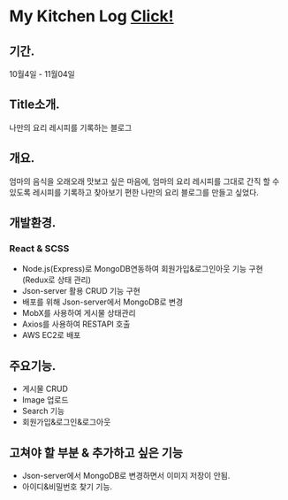 ﻿# My Kitchen Log [Click!](http://3.88.0.222:3000/)
 
 ## 기간.
 10월4일 - 11월04일

 ## Title소개.
나만의 요리 레시피를 기록하는 블로그

## 개요.
엄마의 음식을 오래오래 맛보고 싶은 마음에, 엄마의 요리 레시피를 그대로 간직 할 수 있도록
레시피를 기록하고 찾아보기 편한 나만의 요리 블로그를 만들고 싶었다.

## 개발환경.
### React & SCSS
* Node.js(Express)로 MongoDB연동하여 회원가입&로그인아웃 기능 구현 (Redux로 상태 관리) 
* Json-server 활용 CRUD 기능 구현
* 배포를 위해 Json-server에서 MongoDB로 변경
* MobX를 사용하여 게시물 상태관리
* Axios를 사용하여 RESTAPI 호출
* AWS EC2로 배포

## 주요기능.
* 게시물 CRUD
* Image 업로드
* Search 기능
* 회원가입&로그인&로그아웃

## 고쳐야 할 부분 & 추가하고 싶은 기능
* Json-server에서 MongoDB로 변경하면서 이미지 저장이 안됨.
* 아이디&비밀번호 찾기 기능.